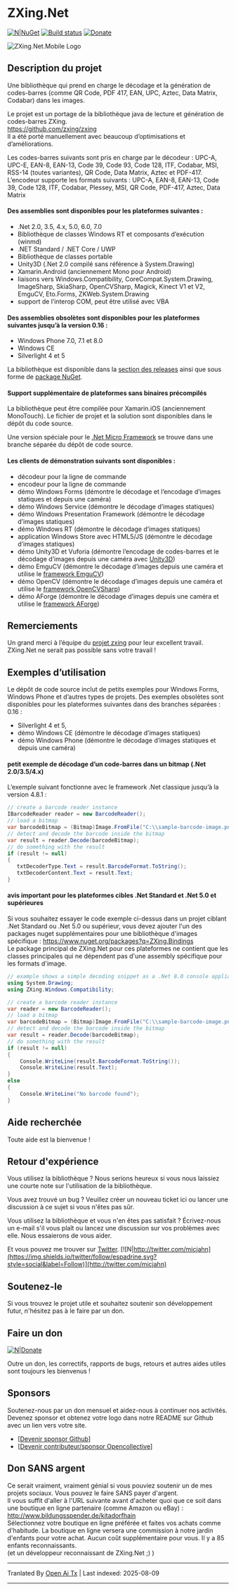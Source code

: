 # ZXing.Net 

[![N|NuGet](https://img.shields.io/nuget/v/ZXing.Net.svg)](https://www.nuget.org/packages/ZXing.Net/)
[![Build status](https://ci.appveyor.com/api/projects/status/49uvsxpw3ak9jtmm?svg=true)](https://ci.appveyor.com/project/MichaelJahn/zxing-net)
[![Donate](https://img.shields.io/badge/%F0%9F%92%99-Donate%20%2F%20Support%20Us-blue.svg)](#donate)

![ZXing.Net.Mobile Logo](https://raw.githubusercontent.com/micjahn/ZXing.Net/master/Icons/logo.jpg)

## Description du projet
Une bibliothèque qui prend en charge le décodage et la génération de codes-barres (comme QR Code, PDF 417, EAN, UPC, Aztec, Data Matrix, Codabar) dans les images.

Le projet est un portage de la bibliothèque java de lecture et génération de codes-barres ZXing.  
https://github.com/zxing/zxing  
Il a été porté manuellement avec beaucoup d’optimisations et d’améliorations.

Les codes-barres suivants sont pris en charge par le décodeur :
UPC-A, UPC-E, EAN-8, EAN-13, Code 39, Code 93, Code 128, ITF, Codabar, MSI, RSS-14 (toutes variantes), QR Code, Data Matrix, Aztec et PDF-417.
L’encodeur supporte les formats suivants :
UPC-A, EAN-8, EAN-13, Code 39, Code 128, ITF, Codabar, Plessey, MSI, QR Code, PDF-417, Aztec, Data Matrix

#### Des assemblies sont disponibles pour les plateformes suivantes :

* .Net 2.0, 3.5, 4.x, 5.0, 6.0, 7.0
* Bibliothèque de classes Windows RT et composants d’exécution (winmd)
* .NET Standard / .NET Core / UWP
* Bibliothèque de classes portable
* Unity3D (.Net 2.0 compilé sans référence à System.Drawing)
* Xamarin.Android (anciennement Mono pour Android)
* liaisons vers Windows.Compatibility, CoreCompat.System.Drawing, ImageSharp, SkiaSharp, OpenCVSharp, Magick, Kinect V1 et V2, EmguCV, Eto.Forms, ZKWeb.System.Drawing
* support de l’interop COM, peut être utilisé avec VBA

#### Des assemblies obsolètes sont disponibles pour les plateformes suivantes jusqu’à la version 0.16 :
* Windows Phone 7.0, 7.1 et 8.0
* Windows CE
* Silverlight 4 et 5

La bibliothèque est disponible dans la [section des releases](https://github.com/micjahn/ZXing.Net/releases) ainsi que sous forme de [package NuGet](https://www.nuget.org/packages/ZXing.Net/).

#### Support supplémentaire de plateformes sans binaires précompilés
La bibliothèque peut être compilée pour Xamarin.iOS (anciennement MonoTouch). Le fichier de projet et la solution sont disponibles dans le dépôt du code source.

Une version spéciale pour le [.Net Micro Framework](http://www.microsoft.com/netmf/) se trouve dans une branche séparée du dépôt de code source.

#### Les clients de démonstration suivants sont disponibles :

* décodeur pour la ligne de commande
* encodeur pour la ligne de commande
* démo Windows Forms (démontre le décodage et l’encodage d’images statiques et depuis une caméra)
* démo Windows Service (démontre le décodage d’images statiques)
* démo Windows Presentation Framework (démontre le décodage d’images statiques)
* démo Windows RT (démontre le décodage d’images statiques)
* application Windows Store avec HTML5/JS (démontre le décodage d’images statiques)
* démo Unity3D et Vuforia (démontre l’encodage de codes-barres et le décodage d’images depuis une caméra avec [Unity3D](http://unity3d.com/))
* démo EmguCV (démontre le décodage d’images depuis une caméra et utilise le [framework EmguCV](http://www.emgu.com/))
* démo OpenCV (démontre le décodage d’images depuis une caméra et utilise le [framework OpenCVSharp](https://github.com/shimat/opencvsharp/))
* démo AForge (démontre le décodage d’images depuis une caméra et utilise le [framework AForge](http://www.aforgenet.com/))

## Remerciements
Un grand merci à l’équipe du [projet zxing](https://github.com/zxing/zxing) pour leur excellent travail. ZXing.Net ne serait pas possible sans votre travail !
## Exemples d’utilisation
Le dépôt de code source inclut de petits exemples pour Windows Forms, Windows Phone et d’autres types de projets.
Des exemples obsolètes sont disponibles pour les plateformes suivantes dans des branches séparées :
0.16 : 
* Silverlight 4 et 5,
* démo Windows CE (démontre le décodage d’images statiques)
* démo Windows Phone (démontre le décodage d’images statiques et depuis une caméra)

#### petit exemple de décodage d’un code-barres dans un bitmap (.Net 2.0/3.5/4.x)
L’exemple suivant fonctionne avec le framework .Net classique jusqu’à la version 4.8.1 :

```csharp
// create a barcode reader instance
IBarcodeReader reader = new BarcodeReader();
// load a bitmap
var barcodeBitmap = (Bitmap)Image.FromFile("C:\\sample-barcode-image.png");
// detect and decode the barcode inside the bitmap
var result = reader.Decode(barcodeBitmap);
// do something with the result
if (result != null)
{
   txtDecoderType.Text = result.BarcodeFormat.ToString();
   txtDecoderContent.Text = result.Text;
}
```
#### avis important pour les plateformes cibles .Net Standard et .Net 5.0 et supérieures  
Si vous souhaitez essayer le code exemple ci-dessus dans un projet ciblant .Net Standard ou .Net 5.0 ou supérieur, vous devez ajouter l'un des  
packages nuget supplémentaires pour une bibliothèque d'images spécifique : https://www.nuget.org/packages?q=ZXing.Bindings  
Le package principal de ZXing.Net pour ces plateformes ne contient que les classes principales qui ne dépendent pas d'une assembly spécifique pour les formats d'image.  

```csharp
// example shows a simple decoding snippet as a .Net 8.0 console appliation which uses the ZXing.Windows.Compatibility package
using System.Drawing;
using ZXing.Windows.Compatibility;

// create a barcode reader instance
var reader = new BarcodeReader();
// load a bitmap
var barcodeBitmap = (Bitmap)Image.FromFile("C:\\sample-barcode-image.png");
// detect and decode the barcode inside the bitmap
var result = reader.Decode(barcodeBitmap);
// do something with the result
if (result != null)
{
    Console.WriteLine(result.BarcodeFormat.ToString());
    Console.WriteLine(result.Text);
}
else
{
    Console.WriteLine("No barcode found");
}
```
## Aide recherchée
Toute aide est la bienvenue !
## Retour d'expérience
Vous utilisez la bibliothèque ?
Nous serions heureux si vous nous laissiez une courte note sur l'utilisation de la bibliothèque.

Vous avez trouvé un bug ?
Veuillez créer un nouveau ticket ici ou lancer une discussion à ce sujet si vous n'êtes pas sûr.

Vous utilisez la bibliothèque et vous n'en êtes pas satisfait ?
Écrivez-nous un e-mail s'il vous plaît ou lancez une discussion sur vos problèmes avec elle. Nous essaierons de vous aider.

Et vous pouvez me trouver sur [Twitter](http://twitter.com/micjahn).
[![N|http://twitter.com/micjahn](https://img.shields.io/twitter/follow/espadrine.svg?style=social&label=Follow)](http://twitter.com/micjahn)
## Soutenez-le
Si vous trouvez le projet utile et souhaitez soutenir son développement futur, n'hésitez pas à le faire par un don.

## Faire un don

[![N|Donate](https://www.paypal.com/en_US/i/btn/btn_donateCC_LG_global.gif)](https://www.paypal.com/cgi-bin/webscr?cmd=_s-xclick&hosted_button_id=BYHN42UHPA86E)

Outre un don, les correctifs, rapports de bugs, retours et autres aides utiles sont toujours les bienvenus !

## Sponsors

Soutenez-nous par un don mensuel et aidez-nous à continuer nos activités.  
Devenez sponsor et obtenez votre logo dans notre README sur Github avec un lien vers votre site.  
* [[Devenir sponsor Github](https://github.com/sponsors/micjahn)]
* [[Devenir contributeur/sponsor Opencollective](https://opencollective.com/zxingnet)]

## Don SANS argent
Ce serait vraiment, vraiment génial si vous pouviez soutenir un de mes projets sociaux. Vous pouvez le faire SANS payer d'argent.  
Il vous suffit d'aller à l'URL suivante avant d'acheter quoi que ce soit dans une boutique en ligne partenaire (comme Amazon ou eBay) :  
http://www.bildungsspender.de/kitadorfhain  
Sélectionnez votre boutique en ligne préférée et faites vos achats comme d'habitude. La boutique en ligne versera une commission à notre jardin d'enfants pour votre achat. Aucun coût supplémentaire pour vous. Il y a 85 enfants reconnaissants.  
(et un développeur reconnaissant de ZXing.Net ;) )


---

Tranlated By [Open Ai Tx](https://github.com/OpenAiTx/OpenAiTx) | Last indexed: 2025-08-09

---